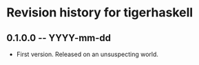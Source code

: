 # Revision history for tigerhaskell

## 0.1.0.0 -- YYYY-mm-dd

* First version. Released on an unsuspecting world.
